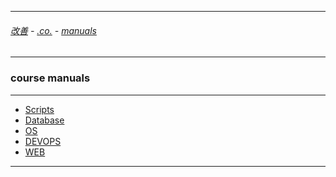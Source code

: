 
---

###### [改善](https://github.com/ttltrk/0C/blob/master/README.MD) - [.co.](https://github.com/ttltrk/PRG/blob/master/CODING.MD) - [manuals](https://github.com/ttltrk/PRG/blob/master/MAN.MD)

---

### course manuals

---

* <a href="https://github.com/ttltrk/PRG/blob/master/PY/MAN_PY.MD">Scripts</a>
* <a href="https://github.com/ttltrk/DB/blob/master/DCM/DCM.MD">Database</a>
* <a href="https://github.com/ttltrk/ELSE/blob/master/SHELL/CMOS/CMOS.MD">OS</a>
* <a href="">DEVOPS</a>
* <a href="https://github.com/ttltrk/WEB/blob/master/CWM/CWM.MD">WEB</a>

---
